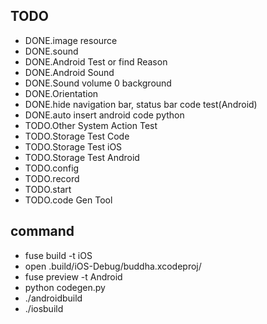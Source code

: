 ## TODO
- DONE.image resource
- DONE.sound
- DONE.Android Test or find Reason
- DONE.Android Sound
- DONE.Sound volume 0 background
- DONE.Orientation
- DONE.hide navigation bar, status bar code test(Android)
- DONE.auto insert android code python
- TODO.Other System Action Test
- TODO.Storage Test Code
- TODO.Storage Test iOS
- TODO.Storage Test Android
- TODO.config
- TODO.record
- TODO.start
- TODO.code Gen Tool

## command
- fuse build -t iOS
- open .build/iOS-Debug/buddha.xcodeproj/
- fuse preview -t Android
- python codegen.py
- ./androidbuild
- ./iosbuild
